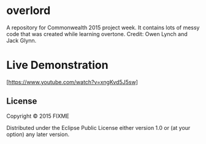 # overlord

A repository for Commonwealth 2015 project week. It contains lots of messy code that was created while learning overtone.
Credit: Owen Lynch and Jack Glynn.

# Live Demonstration

[https://www.youtube.com/watch?v=xngKvd5J5sw]

## License

Copyright © 2015 FIXME

Distributed under the Eclipse Public License either version 1.0 or (at
your option) any later version.

